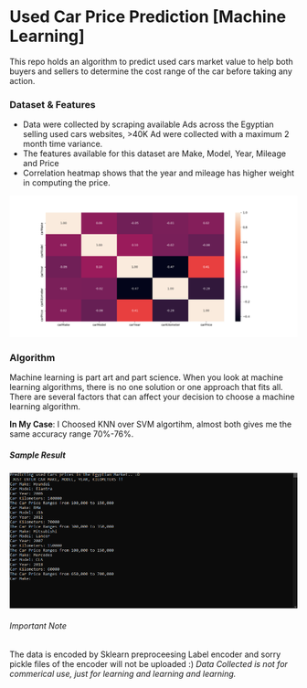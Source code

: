 # Used Car Price Prediction [**Machine Learning**]
This repo holds an algorithm to predict used cars market value to help both buyers and sellers to determine the cost range of the car before taking any action.
### Dataset & Features
 - Data were collected by scraping available Ads across the Egyptian selling used cars websites, >40K Ad were collected with a maximum 2 month time variance.
 - The features available for this dataset are Make, Model, Year, Mileage and Price
 - Correlation heatmap shows that the year and mileage has higher weight in computing the price.
 
![alt text](https://github.com/shadylhawary/Predicting-Used-Cars-Prices/blob/master/image.png?raw=true)

### Algorithm

Machine learning is part art and part science. When you look at machine learning algorithms, there is no one solution or one approach that fits all. There are several factors that can affect your decision to choose a machine learning algorithm.

**In My Case**: I Choosed KNN over SVM algortihm, almost both gives me the same accuracy range 70%-76%.
##### Sample Result
![alt text](https://github.com/shadylhawary/Predicting-Used-Cars-Prices/blob/master/image2.PNG?raw=true)

###### Important Note
The data is encoded by Sklearn preproceesing Label encoder and sorry pickle files of the encoder will not be uploaded :)
*Data Collected is not for commerical use, just for learning and learning and learning.*
